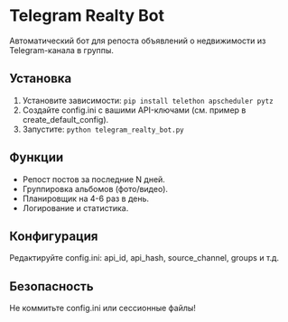 # Telegram Realty Bot

Автоматический бот для репоста объявлений о недвижимости из Telegram-канала в группы.

## Установка
1. Установите зависимости: `pip install telethon apscheduler pytz`
2. Создайте config.ini с вашими API-ключами (см. пример в create_default_config).
3. Запустите: `python telegram_realty_bot.py`

## Функции
- Репост постов за последние N дней.
- Группировка альбомов (фото/видео).
- Планировщик на 4-6 раз в день.
- Логирование и статистика.

## Конфигурация
Редактируйте config.ini: api_id, api_hash, source_channel, groups и т.д.

## Безопасность
Не коммитьте config.ini или сессионные файлы!
